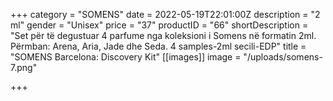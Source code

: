 +++
category = "SOMENS"
date = 2022-05-19T22:01:00Z
description = "2 ml"
gender = "Unisex"
price = "37"
productID = "66"
shortDescription = "Set për të degustuar 4 parfume nga koleksioni i Somens në formatin 2ml. Përmban: Arena, Aria, Jade dhe Seda. 4 samples-2ml secili-EDP"
title = "SOMENS Barcelona: Discovery Kit"
[[images]]
image = "/uploads/somens-7.png"

+++
